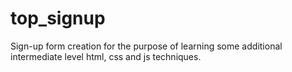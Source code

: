 # top_signup
Sign-up form creation for the purpose of learning some additional intermediate level html, css and js techniques.
